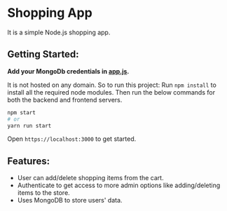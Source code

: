 # Shopping App

It is a simple Node.js shopping app.

## Getting Started:

**Add your MongoDb credentials in [app.js](/app.js).**

It is not hosted on any domain. So to run this project:
Run `npm install` to install all the required node modules. Then run the below commands for both the backend and frontend servers.

```bash
npm start
# or
yarn run start
```

Open `https://localhost:3000` to get started.

## Features:

- User can add/delete shopping items from the cart.
- Authenticate to get access to more admin options like adding/deleting items to the store.
- Uses MongoDB to store users' data.
